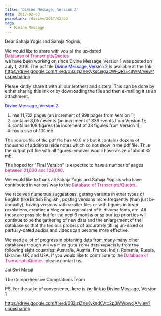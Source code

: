 ```yaml
---
title: 'Divine Message, Version 2'
date: 2017-02-03
permalink: /divine/2017/02/03
tags:
  - Divine Message
---
```

Dear Sahaja Yogis and Sahaja Yoginis,  

We would like to share with you all the up-dated  
<font color="mediumvioletred">Database of Transcripts/Quotes</font>  
we have been working on since Divine Message, Version 1 was posted on July 1, 2016. The pdf file <font color="blue">Divine Message, Version 2</font> is available at the link  
<a href="https://drive.google.com/file/d/0B3izjZneKykscmg3cWRQR1E4dWM/view?usp=sharing">https://drive.google.com/file/d/0B3izjZneKykscmg3cWRQR1E4dWM/view?usp=sharing</a>  

Please kindly share it with all our brothers and sisters. This can be done by either sharing this link or by downloading the file and then e-mailing it as an attachment.  

<font color="blue">Divine Message, Version 2:</font>  
1. has 11,732 pages (an increment of 998 pages from Version 1);  
2. contains 3,057 events (an increment of 339 events from Version 1);  
3. contains 108 figures (an increment of 38 figures from Version 1);  
4. has a size of 100 mb  

The source file of the pdf file has 46.9 mb but it contains dozens of thousand of additional side notes which do not show in the pdf file. Thus the output pdf file with all  figures removed would have a size of about 35 mb.

The hoped for "Final Version" is expected to have a number of pages <font color="mediumvioletred">between 21,000 and 108,000</font>.  

We would like to thank all Sahaja Yogis and Sahaja Yoginis who have contributed in various way to the <font color="mediumvioletred">Database of Transcripts/Quotes</font>.  

We received numerous suggestions: getting variants in other types of English (like British English), posting versions more frequently (than just bi-annually), having versions with smaller files or with figures in lower resolutions, creating a blog or an equivalent of it, diverse fonts, etc. All these are possible but for the next 6 months or so our top priorities will continue to be the gathering of new data and the enlargement of the database so that the tedious process of accurately titling un-dated or partially-dated audios and videos can become more effective.  

We made a lot of progress in obtaining data from many-many other databases though still we miss quite some data especially from the following eight countries: Australia, Austria, France, India, Romania, Russia, Ukraine, UK, and USA. If you would like to contribute to the <font color="mediumvioletred">Database of Transcripts/Quotes</font>, please contact us.  

Jai Shri Mataji  

The Comprehensive Compilations Team  

PS. For the sake of convenience, here is the link to Divine Message, Version 1  

<a href="https://drive.google.com/file/d/0B3izjZneKyksd0Vtc2p3WWpwcjA/view?usp=sharing">https://drive.google.com/file/d/0B3izjZneKyksd0Vtc2p3WWpwcjA/view?usp=sharing</a>